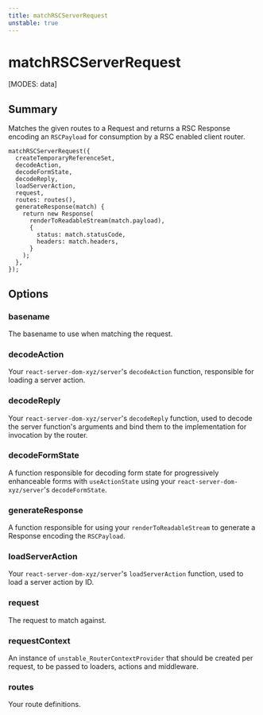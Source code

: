 ```yaml
---
title: matchRSCServerRequest
unstable: true
---
```


# matchRSCServerRequest

[MODES: data]

## Summary

Matches the given routes to a Request and returns a RSC Response encoding an `RSCPayload` for consumption by a RSC enabled client router.

```tsx filename=entry.rsc.ts
matchRSCServerRequest({
  createTemporaryReferenceSet,
  decodeAction,
  decodeFormState,
  decodeReply,
  loadServerAction,
  request,
  routes: routes(),
  generateResponse(match) {
    return new Response(
      renderToReadableStream(match.payload),
      {
        status: match.statusCode,
        headers: match.headers,
      }
    );
  },
});
```

## Options

### basename

The basename to use when matching the request.

### decodeAction

Your `react-server-dom-xyz/server`'s `decodeAction` function, responsible for loading a server action.

### decodeReply

Your `react-server-dom-xyz/server`'s `decodeReply` function, used to decode the server function's arguments and bind them to the implementation for invocation by the router.

### decodeFormState

A function responsible for decoding form state for progressively enhanceable forms with `useActionState` using your `react-server-dom-xyz/server`'s `decodeFormState`.

### generateResponse

A function responsible for using your `renderToReadableStream` to generate a Response encoding the `RSCPayload`.

### loadServerAction

Your `react-server-dom-xyz/server`'s `loadServerAction` function, used to load a server action by ID.

### request

The request to match against.

### requestContext

An instance of `unstable_RouterContextProvider` that should be created per request, to be passed to loaders, actions and middleware.

### routes

Your route definitions.
